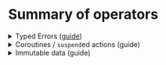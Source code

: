 # Summary of operators

<details>
<summary><span style={{ fontSize: '115%' }}>Typed Errors</span> (<a href="../typed-errors">guide</a>)</summary>

<details>
<summary>Run a computation with potential errors</summary>

#### Handle any potential outcomes

- `fold(program, failure, success)` to handle the main two cases, and re-throw any exceptions.
- `fold(program, error, failure, success)` to handle all three potential cases.

#### Obtain the result as a wrapper type

These functions create a new scope where all the operators in this section become available.

- `result` to obtain `Result<A>`, the error type is fixed to `Throwable`.
- `either` to obtain `Either<E, A>`.
- `nullable` and `option` discard any error information.

#### Embed any potential errors in the block

- If the call has `Raise<E>` as receiver, _nothing_ is needed.
- If the call returns a wrapper type (`Result`, `Either`, ...), call `.bind()`.

</details>

<details>
<summary>Indicate that an error occurred</summary>

#### DSL syntax

- `raise` to _raise_ a typed error of `E` meaning that the computation has failed.
- `ensure` to _raise_ a typed error of `E` when predicate is `false`.
- `ensureNotNull` to _raise_ a typed error of `E` when value is `null`.

#### Wrapper types

- `Either.Left` and `.left()` to wrap a value as error in `Either`
- `Ior.Left` and `.leftIor()` to wrap a value as error in `Ior`

</details>

<details>
<summary>Handle potential errors</summary>

These functions allow raising errors of the same type that the surrounding block.

- `recover` to perform some action when the block fails.
- `catch` to perform some action when the block throws an exception.

</details>

<details>
<summary>Accumulate independent errors</summary>

These functions use `NonEmptyList<E>` as the surrounding error type.

- `mapOrAccumulate` to operate over a collection of items.
- `zipOrAccumulate` to operate over independent blocks, with potentially different types.

</details>

</details>

<details>
<summary><span style={{ fontSize: '115%' }}>Coroutines / <code>suspend</code>ed actions</span> (guide)</summary>

<details>
<summary>Run several of them</summary>

#### Independently in parallel

- `parMap` to operate over a collection of items.
- `parZip` to combine the result of independent actions, with potentially different return types.

#### Race (only the fastest is returned)

- `raceN` to race 2 or 3 computations.

</details>

<details>
<summary>Protect from potential problems</summary>

- `Schedule.retry` to repeat an action until successful.
- `Schedule.repeat` to repeat an action, correctly handling problems.
- `resourceScope` for correct acquisition and release of resources.

For more resilience options check the `arrow-fx-resilience` package.

</details>

</details>

<details>
<summary><span style={{ fontSize: '115%' }}>Immutable data</span> (guide)</summary>

<details>
<summary>Generate optics</summary>

- **User-defined data**: mark the class with the `@optics` annotation and apply the KSP plug-in.
- **Collections**: traversals that work on every element of a collections are available in the `Every` object.

</details>

<details>
<summary>Obtain data</summary>

- `get` obtains the single focused element. <span style={{ fontSize: '80%' }}>(Available for `Lens`.)</span>
- `getOrNull` obtains an optional focused element as nullable. <span style={{ fontSize: '80%' }}>(Available for `Optional`, `Prism`, `Lens`.)</span>
- `getAll` obtains all focused elements as `List`. <span style={{ fontSize: '80%' }}>(Available for every optic.)</span>
- `foldMap` combines all the focused elements in a single element. <span style={{ fontSize: '80%' }}>(Available for every optic.)</span>

The `Traversal` type offers an API closely matching that of `Iterable`.

</details>

<details>
<summary>Copy value with modified data</summary>

- `modify` applies an operation to every focused element.
- `set` changes the value of every focused element.
- `copy` provides a DSL to perform several modifications over the same value.

</details>

<details>
<summary>Generate a new value</summary>

- `reverseGet` constructs a value by means of a `Prism`.

</details>

</details>
